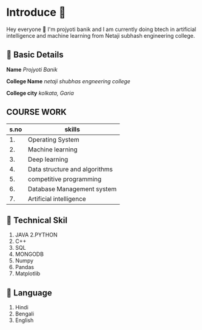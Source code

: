 
# Introduce 🚀 
Hey everyone 👋 I'm projyoti banik and I am currently doing btech in artificial intelligence and machine learning from Netaji subhash engineering college.

## 🔷 Basic Details

**Name** *Projyoti Banik*

**College Name** *netaji shubhas engneering college*

**College city** *kolkata, Garia*

## COURSE WORK 
|s.no|skills|
|---|---|
|1.|Operating System
|2.|Machine learning
|3.| Deep learning 
|4.|Data structure and algorithms|
|5.|competitive programming|
|6.| Database Management system
|7.| Artificial  intelligence 

## 🔷 Technical Skil                

 1. JAVA
 2.PYTHON
 3. C++
 4. SQL
 5. MONGODB
 6. Numpy
 7. Pandas
 8. Matplotlib 




## 🔷 Language
1. Hindi
2. Bengali
3. English
